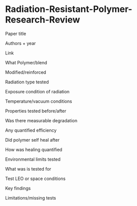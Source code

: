 # Radiation-Resistant-Polymer-Research-Review

Paper title

Authors + year

Link 

What Polymer/blend

Modified/reinforced

Radiation type tested

Exposure condition of radiation

Temperature/vacuum conditions

Properties tested before/after

Was there measurable degradation

Any quantified efficiency

Did polymer self heal after

How was healing quantified 

Environmental limits tested

What was is tested for

Test LEO or space conditions

Key findings

Limitations/missing tests

